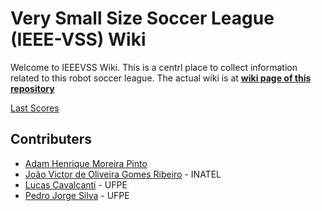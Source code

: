 # Very Small Size Soccer League (IEEE-VSS) Wiki 

Welcome to IEEEVSS Wiki. This is a centrl place to collect information related to this robot soccer league.
The actual wiki is at [**wiki page of this repository**](https://github.com/IEEEVSS/VssWiki/wiki)

[Last Scores](https://github.com/IEEEVSS/VssWiki/score.md)

## Contributers
- [Adam Henrique Moreira Pinto](https://github.com/ahmp3)
- [João Victor de Oliveira Gomes Ribeiro](https://github.com/jvoliveirag) - INATEL
- [Lucas Cavalcanti](https://github.com/lhcavalcanti) - UFPE
- [Pedro Jorge Silva](https://github.com/lhcavalcanti/pedrojlsilva) - UFPE

